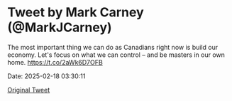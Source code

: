 # Tweet by Mark Carney (@MarkJCarney)

The most important thing we can do as Canadians right now is build our economy. Let's focus on what we can control – and be masters in our own home. https://t.co/2aWk6D7OFB

Date: 2025-02-18 03:30:11

[Original Tweet](https://x.com/MarkJCarney/status/1891691654769205624)
